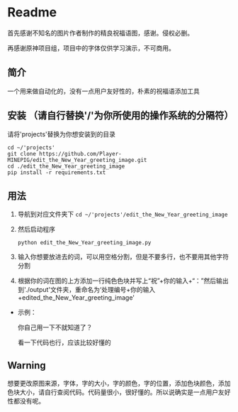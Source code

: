 # Readme

首先感谢不知名的图片作者制作的精良祝福语图，感谢。侵权必删。

再感谢原神项目组，项目中的字体仅供学习演示，不可商用。

## 简介

一个用来做自动化的，没有一点用户友好性的，朴素的祝福语添加工具

## 安装 （请自行替换'/'为你所使用的操作系统的分隔符）

请将'projects'替换为你想安装到的目录

```
cd ~/'projects'
git clone https://github.com/Player-MINEPIG/edit_the_New_Year_greeting_image.git
cd ./edit_the_New_Year_greeting_image
pip install -r requirements.txt
```

## 用法

1. 导航到对应文件夹下
   `cd ~/'projects'/edit_the_New_Year_greeting_image`

2. 然后启动程序

   `python edit_the_New_Year_greeting_image.py`

3. 输入你想要放进去的词，可以用空格分割，但是不要多行，也不要用其他字符分割

4. 根据你的词在图的上方添加一行纯色色块并写上“祝”+你的输入+“：”然后输出到'./output'文件夹，重命名为‘处理编号+你的输入+edited_the_New_Year_greeting_image'

- 示例：

  你自己用一下不就知道了？

  看一下代码也行，应该比较好懂的



## Warning

想要更改原图来源，字体，字的大小，字的颜色，字的位置，添加色块颜色，添加色块大小，请自行查阅代码。代码量很小，很好懂的。所以说确实是一点用户友好性都没有呢。
